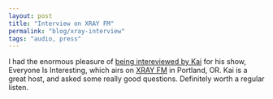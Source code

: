 ```yaml
---
layout: post
title: "Interview on XRAY FM"
permalink: "blog/xray-interview"
tags: "audio, press"
---
```



I had the enormous pleasure of [being intereviewed by Kai](https://xray.fm/broadcasts/50841) for his show, Everyone Is Interesting, which airs on [XRAY FM](https://xray.fm/) in Portland, OR. Kai is a great host, and asked some really good questions. Definitely worth a regular listen.